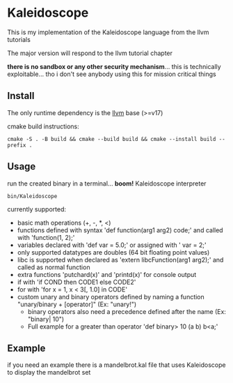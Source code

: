 # Kaleidoscope
This is my implementation of the Kaleidoscope language from the llvm tutorials

The major version will respond to the llvm tutorial chapter

**there is no sandbox or any other security mechanism**... this is technically exploitable... tho i don't see anybody using this for mission critical things

## Install
The only runtime dependency is the [llvm](https://llvm.org/docs/GettingStarted.html) base (>=v17)

cmake build instructions:
```
cmake -S . -B build && cmake --build build && cmake --install build --prefix .
```

## Usage
run the created binary in a terminal... **boom!** Kaleidoscope interpreter

```
bin/Kaleidoscope
```

currently supported:
- basic math operations (+, -, *, <)
- functions defined with syntax 'def function(arg1 arg2) code;' and called with 'function(1, 2);'
- variables declared with 'def var = 5.0;' or assigned with ' var = 2;'
- only supported datatypes are doubles (64 bit floating point values)
- libc is supported when declared as 'extern libcFunction(arg1 arg2);' and called as normal function
- extra functions 'putchard(x)' and 'printd(x)' for console output
- if with 'if COND then CODE1 else CODE2'
- for with 'for x = 1, x < 3[, 1.0] in CODE'
- custom unary and binary operators defined by naming a function "unary/binary + [operator]" (Ex: "unary!")
  - binary operators also need a precedence defined after the name (Ex: "binary| 10")
  - Full example for a greater than operator 'def binary> 10 (a b) b<a;'

## Example
if you need an example there is a mandelbrot.kal file that uses Kaleidoscope to display the mandelbrot set
